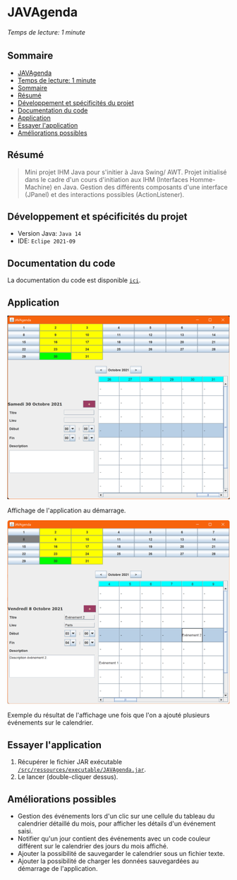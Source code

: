 # JAVAgenda

###### Temps de lecture: 1 minute

## Sommaire

- [JAVAgenda](#javagenda)
- [Temps de lecture: 1 minute](#temps-de-lecture-1-minute)
- [Sommaire](#sommaire)
- [Résumé](#résumé)
- [Développement et spécificités du projet](#développement-et-spécificités-du-projet)
- [Documentation du code](#documentation-du-code)
- [Application](#application)
- [Essayer l'application](#essayer-lapplication)
- [Améliorations possibles](#améliorations-possibles)

## Résumé

> Mini projet IHM Java pour s'initier à Java Swing/ AWT.
> Projet initialisé dans le cadre d'un cours d'initiation aux IHM (Interfaces Homme-Machine) en Java.
> Gestion des différents composants d'une interface (JPanel) et des interactions possibles (ActionListener).

## Développement et spécificités du projet

- Version Java: `Java 14`
- IDE: `Eclipe 2021-09`

## Documentation du code

La documentation du code est disponible [`ici`](https://gerlarimin.github.io/JAVAgenda/).

## Application

![Capture d'écran 1](/src/ressources/images/JAVAgenda-001.png)

Affichage de l'application au démarrage.

![Capture d'écran 1](/src/ressources/images/JAVAgenda-002.png)

Exemple du résultat de l'affichage une fois que l'on a ajouté plusieurs événements sur le calendrier.

## Essayer l'application

1. Récupérer le fichier JAR exécutable [`/src/ressources/executable/JAVAgenda.jar`](/src/ressources/executable/JAVAgenda.jar).
2. Le lancer (double-cliquer dessus).

## Améliorations possibles

- Gestion des événements lors d'un clic sur une cellule du tableau du calendrier détaillé du mois, pour afficher les détails d'un événement saisi.
- Notifier qu'un jour contient des événements avec un code couleur différent sur le calendrier des jours du mois affiché.
- Ajouter la possibilité de sauvegarder le calendrier sous un fichier texte.
- Ajouter la possibilité de charger les données sauvegardées au démarrage de l'application.